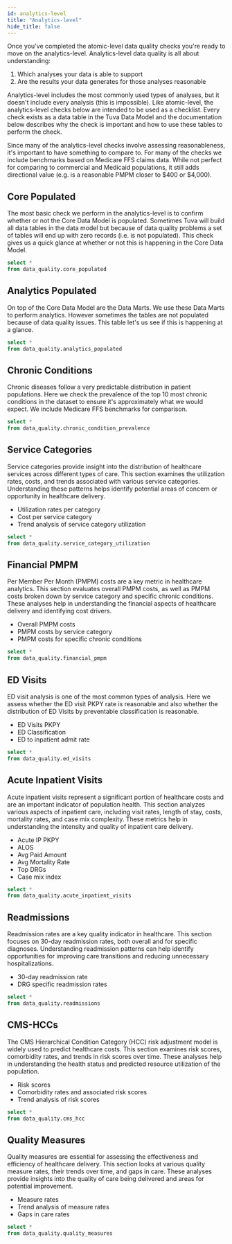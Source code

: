 ```yaml
---
id: analytics-level
title: "Analytics-level"
hide_title: false
---
```


Once you've completed the atomic-level data quality checks you're ready to move on the analytics-level.  Analytics-level data quality is all about understanding:

1. Which analyses your data is able to support 
2. Are the results your data generates for those analyses reasonable

Analytics-level includes the most commonly used types of analyses, but it doesn't include every analysis (this is impossible).  Like atomic-level, the analytics-level checks below are intended to be used as a checklist.  Every check exists as a data table in the Tuva Data Model and the documentation below describes why the check is important and how to use these tables to perform the check.

Since many of the analytics-level checks involve assessing reasonableness, it's important to have something to compare to.  For many of the checks we include benchmarks based on Medicare FFS claims data.  While not perfect for comparing to commercial and Medicaid populations, it still adds directional value (e.g. is a reasonable PMPM closer to $400 or $4,000).

## Core Populated

The most basic check we perform in the analytics-level is to confirm whether or not the Core Data Model is populated.  Sometimes Tuva will build all data tables in the data model but because of data quality problems a set of tables will end up with zero records (i.e. is not populated).  This check gives us a quick glance at whether or not this is happening in the Core Data Model.

```sql
select *
from data_quality.core_populated
```

## Analytics Populated

On top of the Core Data Model are the Data Marts.  We use these Data Marts to perform analytics.  However sometimes the tables are not populated because of data quality issues.  This table let's us see if this is happening at a glance.

```sql
select *
from data_quality.analytics_populated
```

## Chronic Conditions

Chronic diseases follow a very predictable distribution in patient populations.  Here we check the prevalence of the top 10 most chronic conditions in the dataset to ensure it's approximately what we would expect.  We include Medicare FFS benchmarks for comparison.

```sql
select *
from data_quality.chronic_condition_prevalence
```

## Service Categories

Service categories provide insight into the distribution of healthcare services across different types of care. This section examines the utilization rates, costs, and trends associated with various service categories. Understanding these patterns helps identify potential areas of concern or opportunity in healthcare delivery.

- Utilization rates per category
- Cost per service category
- Trend analysis of service category utilization

```sql
select *
from data_quality.service_category_utilization
```

## Financial PMPM

Per Member Per Month (PMPM) costs are a key metric in healthcare analytics. This section evaluates overall PMPM costs, as well as PMPM costs broken down by service category and specific chronic conditions. These analyses help in understanding the financial aspects of healthcare delivery and identifying cost drivers.

- Overall PMPM costs
- PMPM costs by service category
- PMPM costs for specific chronic conditions

```sql
select *
from data_quality.financial_pmpm
```

## ED Visits

ED visit analysis is one of the most common types of analysis.  Here we assess whether the ED visit PKPY rate is reasonable and also whether the distribution of ED Visits by preventable classification is reasonable.

- ED Visits PKPY
- ED Classification
- ED to inpatient admit rate

```sql
select *
from data_quality.ed_visits
```

## Acute Inpatient Visits

Acute inpatient visits represent a significant portion of healthcare costs and are an important indicator of population health. This section analyzes various aspects of inpatient care, including visit rates, length of stay, costs, mortality rates, and case mix complexity. These metrics help in understanding the intensity and quality of inpatient care delivery.

- Acute IP PKPY
- ALOS
- Avg Paid Amount
- Avg Mortality Rate
- Top DRGs
- Case mix index

```sql
select *
from data_quality.acute_inpatient_visits
```

## Readmissions

Readmission rates are a key quality indicator in healthcare. This section focuses on 30-day readmission rates, both overall and for specific diagnoses. Understanding readmission patterns can help identify opportunities for improving care transitions and reducing unnecessary hospitalizations.

- 30-day readmission rate
- DRG specific readmission rates

```sql
select *
from data_quality.readmissions
```

## CMS-HCCs

The CMS Hierarchical Condition Category (HCC) risk adjustment model is widely used to predict healthcare costs. This section examines risk scores, comorbidity rates, and trends in risk scores over time. These analyses help in understanding the health status and predicted resource utilization of the population.

- Risk scores
- Comorbidity rates and associated risk scores
- Trend analysis of risk scores

```sql
select *
from data_quality.cms_hcc
```

## Quality Measures

Quality measures are essential for assessing the effectiveness and efficiency of healthcare delivery. This section looks at various quality measure rates, their trends over time, and gaps in care. These analyses provide insights into the quality of care being delivered and areas for potential improvement.

- Measure rates
- Trend analysis of measure rates
- Gaps in care rates

```sql
select *
from data_quality.quality_measures
```